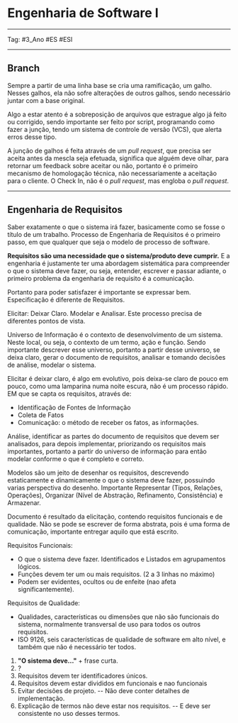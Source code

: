 # Engenharia de Software I

---

Tag: #3_Ano #ES #ESI

---

## Branch

Sempre a partir de uma linha base se cria uma ramificação, um galho. Nesses galhos, ela não sofre alterações de outros galhos, sendo necessário juntar com a base original.

Algo a estar atento é a sobreposição de arquivos que estrague algo já feito ou corrigido, sendo importante ser feito por script, programando como fazer a junção, tendo um sistema de controle de versão (VCS), que alerta erros desse tipo.

A junção de galhos é feita através de um *pull request*, que precisa ser aceita antes da mescla seja efetuada, significa que alguém deve olhar, para retornar um feedback sobre aceitar ou não, portanto é o primeiro mecanismo de homologação técnica, não necessariamente a aceitação para o cliente. O Check In, não é o *pull request*, mas engloba o *pull request*.

***

## Engenharia de Requisitos

Saber exatamente o que o sistema irá fazer, basicamente como se fosse o título de um trabalho. Processo de Engenharia de Requisitos é o primeiro passo, em que qualquer que seja o modelo de processo de software.

**Requisitos são uma necessidade que o sistema/produto deve cumprir.** E a engenharia é justamente ter uma abordagem sistemática para compreender o que o sistema deve fazer, ou seja, entender, escrever e passar adiante, o primeiro problema da engenharia de requisito é a comunicação.

Portanto para poder satisfazer é importante se expressar bem. Especificação é diferente de Requisitos.

Elicitar: Deixar Claro. Modelar e Analisar. Este processo precisa de diferentes pontos de vista.

Universo de Informação é o contexto de desenvolvimento de um sistema. Neste local, ou seja, o contexto de um termo, ação e função. Sendo importante descrever esse universo, portanto a partir desse universo, se deixa claro, gerar o documento de requisitos, analisar e tomando decisões de análise, modelar o sistema.

Elicitar é deixar claro, é algo em evolutivo, pois deixa-se claro de pouco em pouco, como uma lamparina numa noite escura, não é um processo rápido. EM que se capta os requisitos, através de:
* Identificação de Fontes de Informação
* Coleta de Fatos
* Comunicação: o método de receber os fatos, as informações.

Análise, identificar as partes do documento de requisitos que devem ser analisados, para depois implementar, priorizando os requisitos mais importantes, portanto a partir do universo de informação para então modelar conforme o que é completo e correto.

Modelos são um jeito de desenhar os requisitos, descrevendo estaticamente e dinamicamente o que o sistema deve fazer, possuindo varias perspectiva do desenho. Importante Representar (Tipos, Relações, Operações), Organizar (Nível de Abstração, Refinamento, Consistência) e Armazenar.

Documento é resultado da elicitação, contendo requisitos funcionais e de qualidade. Não se pode se escrever de forma abstrata, pois é uma forma de comunicação, importante entregar aquilo que está escrito.

Requisitos Funcionais:
* O que o sistema deve fazer. Identificados e Listados em agrupamentos lógicos.
* Funções devem ter um ou mais requisitos. (2 a 3 linhas no máximo)
* Podem ser evidentes, ocultos ou de enfeite (nao afeta significantemente).

Requisitos de Qualidade:
* Qualidades, características ou dimensões que não são funcionais do sistema, normalmente transversal de uso para todos os outros requisitos.
* ISO 9126, seis características de qualidade de software em alto nível, e também que não é necessário ter todos.

1. **"O sistema deve..."** + frase curta.
2. ?
3. Requisitos devem ter identificadores únicos.
4. Requisitos devem estar divididos em funcionais e nao funcionais
5. Evitar decisões de projeto. -- Não deve conter detalhes de implementação.
6. Explicação de termos não deve estar nos requisitos. -- E deve ser consistente no uso desses termos.